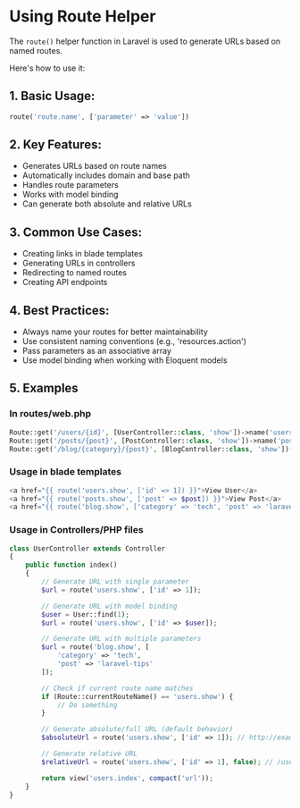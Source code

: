 # Using Route Helper

The `route()` helper function in Laravel is used to generate URLs based on named routes.

Here's how to use it:

## 1. Basic Usage:

```php
route('route.name', ['parameter' => 'value'])
```

## 2. Key Features:

- Generates URLs based on route names
- Automatically includes domain and base path
- Handles route parameters
- Works with model binding
- Can generate both absolute and relative URLs

## 3. Common Use Cases:

- Creating links in blade templates
- Generating URLs in controllers
- Redirecting to named routes
- Creating API endpoints

## 4. Best Practices:

- Always name your routes for better maintainability
- Use consistent naming conventions (e.g., 'resources.action')
- Pass parameters as an associative array
- Use model binding when working with Eloquent models

## 5. Examples

### In routes/web.php

```php
Route::get('/users/{id}', [UserController::class, 'show'])->name('users.show');
Route::get('/posts/{post}', [PostController::class, 'show'])->name('posts.show');
Route::get('/blog/{category}/{post}', [BlogController::class, 'show'])->name('blog.show');
```

### Usage in blade templates

```php
<a href="{{ route('users.show', ['id' => 1]) }}">View User</a>
<a href="{{ route('posts.show', ['post' => $post]) }}">View Post</a>
<a href="{{ route('blog.show', ['category' => 'tech', 'post' => 'laravel-tips']) }}">Read Blog Post</a>
```

### Usage in Controllers/PHP files

```php
class UserController extends Controller
{
    public function index()
    {
        // Generate URL with single parameter
        $url = route('users.show', ['id' => 1]);

        // Generate URL with model binding
        $user = User::find(1);
        $url = route('users.show', ['id' => $user]);

        // Generate URL with multiple parameters
        $url = route('blog.show', [
            'category' => 'tech',
            'post' => 'laravel-tips'
        ]);

        // Check if current route name matches
        if (Route::currentRouteName() == 'users.show') {
            // Do something
        }

        // Generate absolute/full URL (default behavior)
        $absoluteUrl = route('users.show', ['id' => 1]); // http://example.com/users/1

        // Generate relative URL
        $relativeUrl = route('users.show', ['id' => 1], false); // /users/1

        return view('users.index', compact('url'));
    }
}
```
